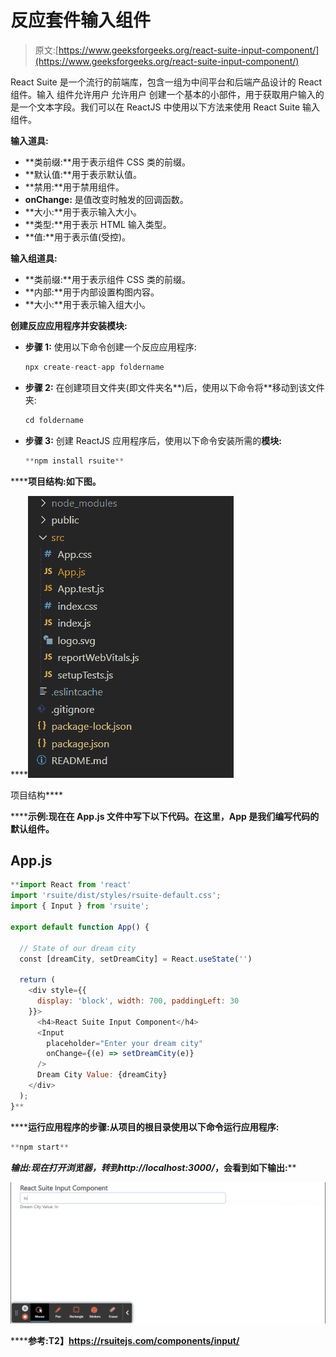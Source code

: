 # 反应套件输入组件

> 原文:[https://www.geeksforgeeks.org/react-suite-input-component/](https://www.geeksforgeeks.org/react-suite-input-component/)

React Suite 是一个流行的前端库，包含一组为中间平台和后端产品设计的 React 组件。输入  组件允许用户 允许用户 创建一个基本的小部件，用于获取用户输入的是一个文本字段。我们可以在 ReactJS 中使用以下方法来使用 React Suite 输入组件。

**输入道具:**

*   **类前缀:**用于表示组件 CSS 类的前缀。
*   **默认值:**用于表示默认值。
*   **禁用:**用于禁用组件。
*   **onChange:** 是值改变时触发的回调函数。
*   **大小:**用于表示输入大小。
*   **类型:**用于表示 HTML 输入类型。
*   **值:**用于表示值(受控)。

**输入组道具:**

*   **类前缀:**用于表示组件 CSS 类的前缀。
*   **内部:**用于内部设置构图内容。
*   **大小:**用于表示输入组大小。

**创建反应应用程序并安装模块:**

*   **步骤 1:** 使用以下命令创建一个反应应用程序:

    ```jsx
    npx create-react-app foldername
    ```

*   **步骤 2:** 在创建项目文件夹(即文件夹名**)后，使用以下命令将**移动到该文件夹:

    ```jsx
    cd foldername
    ```

*   **步骤 3:** 创建 ReactJS 应用程序后，使用以下命令安装所需的****模块:****

    ```jsx
    **npm install rsuite**
    ```

******项目结构:**如下图。****

****![](img/f04ae0d8b722a9fff0bd9bd138b29c23.png)

项目结构**** 

******示例:**现在在 **App.js** 文件中写下以下代码。在这里，App 是我们编写代码的默认组件。****

## ****App.js****

```jsx
**import React from 'react'
import 'rsuite/dist/styles/rsuite-default.css';
import { Input } from 'rsuite';

export default function App() {

  // State of our dream city
  const [dreamCity, setDreamCity] = React.useState('')

  return (
    <div style={{
      display: 'block', width: 700, paddingLeft: 30
    }}>
      <h4>React Suite Input Component</h4>
      <Input
        placeholder="Enter your dream city"
        onChange={(e) => setDreamCity(e)}
      />
      Dream City Value: {dreamCity}
    </div>
  );
}**
```

******运行应用程序的步骤:**从项目的根目录使用以下命令运行应用程序:****

```jsx
**npm start**
```

******输出:**现在打开浏览器，转到***http://localhost:3000/***，会看到如下输出:****

****![](img/433bf731737a79958c57f00ebae26e66.png)****

******参考:**T2】https://rsuitejs.com/components/input/****